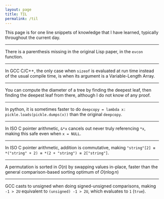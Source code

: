 ```yaml
---
layout: page
title: TIL
permalink: /til
---
```


This page is for one line snippets of knowledge that I have learned, typically throughout the current day.


---

There is a parenthesis missing in the original Lisp paper, in the `evcon` function.

---

In GCC C/C++, the only case when `sizeof` is evaluated at run time instead of the usual compile time, is when its argument is a Variable-Length Array.

---

You can compute the diameter of a tree by finding the deepest leaf, then finding the deepest leaf from there, although I do not know of any proof.

---

In python, it is sometimes faster to do `deepcopy = lambda x: pickle.loads(pickle.dumps(x))` than the original `deepcopy`.

---

In ISO C pointer arithmetic, `&*x` cancels out never truly referencing `*x`, making this safe even when `x = NULL`.

---

In ISO C pointer arithmetic, addition is commutative, making `"string"[2] ≡ *("string" + 2) ≡ *(2 + "string") ≡ 2["string"]`.

---

A permutation is sorted in $O(n)$ by swapping values in-place, faster than the general comparison-based sorting optimum of $O(n \log n)$

---
<!-- - C signed/unsigned comparison -->
<!-- https://stackoverflow.com/questions/5416414/signed-unsigned-comparisons -->

GCC casts to unsigned when doing signed-unsigned comparisons, making `-1 > 2U` equivalent to `(unsigned) -1 > 2U`, which evaluates to `1` (`true`).
